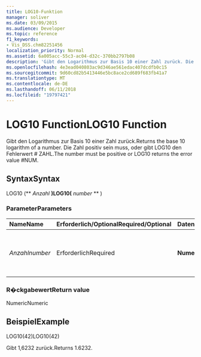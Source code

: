 ```yaml
---
title: LOG10-Funktion
manager: soliver
ms.date: 03/09/2015
ms.audience: Developer
ms.topic: reference
f1_keywords:
- Vis_DSS.chm82251456
localization_priority: Normal
ms.assetid: 6a005acc-55c3-ac04-d32c-370bb2797b08
description: 'Gibt den Logarithmus zur Basis 10 einer Zahl zurück. Die Zahl positiv sein muss, oder gibt LOG10 den Fehlerwert # ZAHL.'
ms.openlocfilehash: 4e3ead040803ac9d346ae561edac407dcdfb0c15
ms.sourcegitcommit: 9d60cd82b5413446e5bc8ace2cd689f683fb41a7
ms.translationtype: MT
ms.contentlocale: de-DE
ms.lasthandoff: 06/11/2018
ms.locfileid: "19797421"
---
```

# <a name="log10-function"></a><span data-ttu-id="dafb9-104">LOG10 Function</span><span class="sxs-lookup"><span data-stu-id="dafb9-104">LOG10 Function</span></span>

<span data-ttu-id="dafb9-105">Gibt den Logarithmus zur Basis 10 einer Zahl zurück.</span><span class="sxs-lookup"><span data-stu-id="dafb9-105">Returns the base 10 logarithm of a number.</span></span> <span data-ttu-id="dafb9-106">Die Zahl positiv sein muss, oder gibt LOG10 den Fehlerwert # ZAHL.</span><span class="sxs-lookup"><span data-stu-id="dafb9-106">The number must be positive or LOG10 returns the error value #NUM.</span></span>
  
## <a name="syntax"></a><span data-ttu-id="dafb9-107">Syntax</span><span class="sxs-lookup"><span data-stu-id="dafb9-107">Syntax</span></span>

<span data-ttu-id="dafb9-108">LOG10 (** *Anzahl* **)</span><span class="sxs-lookup"><span data-stu-id="dafb9-108">LOG10(** *number* ** )</span></span> 
  
### <a name="parameters"></a><span data-ttu-id="dafb9-109">Parameter</span><span class="sxs-lookup"><span data-stu-id="dafb9-109">Parameters</span></span>

|<span data-ttu-id="dafb9-110">**Name**</span><span class="sxs-lookup"><span data-stu-id="dafb9-110">**Name**</span></span>|<span data-ttu-id="dafb9-111">**Erforderlich/Optional**</span><span class="sxs-lookup"><span data-stu-id="dafb9-111">**Required/Optional**</span></span>|<span data-ttu-id="dafb9-112">**Datentyp**</span><span class="sxs-lookup"><span data-stu-id="dafb9-112">**Data Type**</span></span>|<span data-ttu-id="dafb9-113">**Beschreibung**</span><span class="sxs-lookup"><span data-stu-id="dafb9-113">**Description**</span></span>|
|:-----|:-----|:-----|:-----|
| <span data-ttu-id="dafb9-114">_Anzahl_</span><span class="sxs-lookup"><span data-stu-id="dafb9-114">_number_</span></span> <br/> |<span data-ttu-id="dafb9-115">Erforderlich</span><span class="sxs-lookup"><span data-stu-id="dafb9-115">Required</span></span>  <br/> |<span data-ttu-id="dafb9-116">**Numerische**</span><span class="sxs-lookup"><span data-stu-id="dafb9-116">**Numeric**</span></span> <br/> | <span data-ttu-id="dafb9-117">Die Zahl, deren Logarithmus zur Basis 10 ermittelt werden soll.</span><span class="sxs-lookup"><span data-stu-id="dafb9-117">The number whose base 10 logarithm you want to find.</span></span>  <br/> |
   
### <a name="return-value"></a><span data-ttu-id="dafb9-118">R�ckgabewert</span><span class="sxs-lookup"><span data-stu-id="dafb9-118">Return value</span></span>

<span data-ttu-id="dafb9-119">Numeric</span><span class="sxs-lookup"><span data-stu-id="dafb9-119">Numeric</span></span>
  
## <a name="example"></a><span data-ttu-id="dafb9-120">Beispiel</span><span class="sxs-lookup"><span data-stu-id="dafb9-120">Example</span></span>

<span data-ttu-id="dafb9-121">LOG10(42)</span><span class="sxs-lookup"><span data-stu-id="dafb9-121">LOG10(42)</span></span> 
  
<span data-ttu-id="dafb9-122">Gibt 1,6232 zurück.</span><span class="sxs-lookup"><span data-stu-id="dafb9-122">Returns 1.6232.</span></span> 
  

